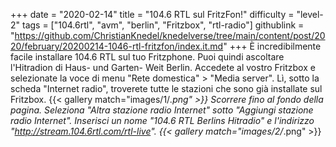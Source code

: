 +++
date = "2020-02-14"
title = "104.6 RTL sul FritzFon!"
difficulty = "level-2"
tags = ["104.6rtl", "avm", "berlin", "Fritzbox", "rtl-radio"]
githublink = "https://github.com/ChristianKnedel/knedelverse/tree/main/content/post/2020/february/20200214-1046-rtl-fritzfon/index.it.md"
+++
È incredibilmente facile installare 104.6 RTL sul tuo Fritzphone. Puoi quindi ascoltare l'Hitradion di Haus- und Garten- Weit Berlin. Accedete al vostro Fritzbox e selezionate la voce di menu "Rete domestica" > "Media server". Lì, sotto la scheda "Internet radio", troverete tutte le stazioni che sono già installate sul Fritzbox.
{{< gallery match="images/1/*.png" >}}
Scorrere fino al fondo della pagina. Seleziona "Altra stazione radio Internet" sotto "Aggiungi stazione radio Internet". Inserisci un nome "104.6 RTL Berlins Hitradio" e l'indirizzo "http://stream.104.6rtl.com/rtl-live".
{{< gallery match="images/2/*.png" >}}
